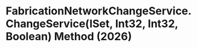 # FabricationNetworkChangeService.ChangeService(ISet<ElementId>, Int32, Int32, Boolean) Method (2026)

﻿